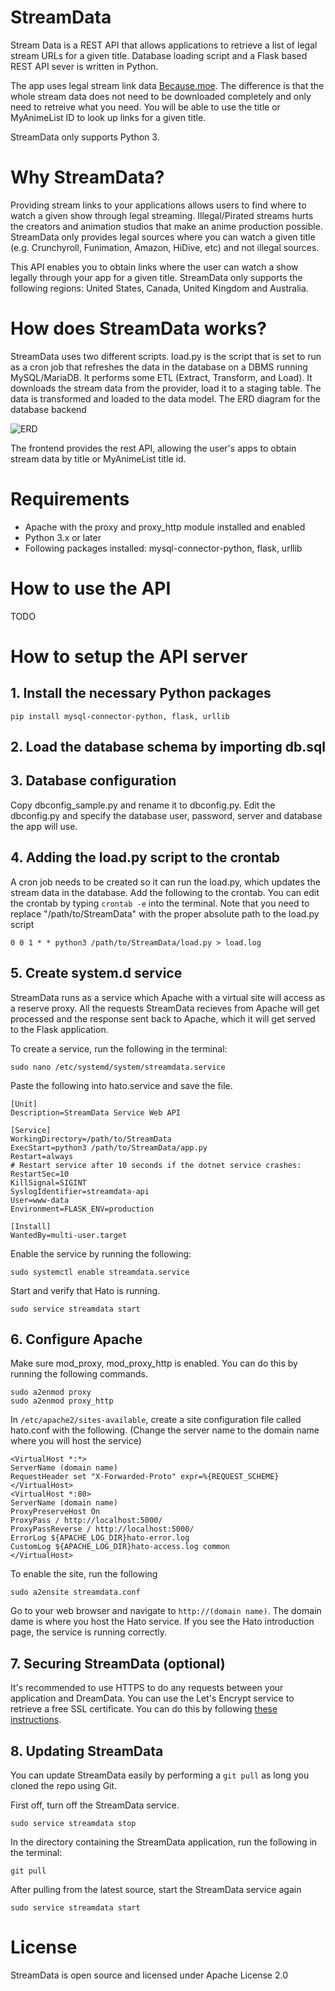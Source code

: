 # StreamData
Stream Data is a REST API that allows applications to retrieve a list of legal stream URLs for a given title. Database loading script and a Flask based REST API sever is written in Python.

The app uses legal stream link data [Because.moe](https://because.moe). The difference is that the whole stream data does not need to be downloaded completely and only need to retreive what you need. You will be able to use the title or MyAnimeList ID to look up links for a given title.

StreamData only supports Python 3.

# Why StreamData?
Providing stream links to your applications allows users to find where to watch a given show through legal streaming. Illegal/Pirated streams hurts the creators and animation studios that make an anime production possible. StreamData only provides legal sources where you can watch a given title (e.g. Crunchyroll, Funimation, Amazon, HiDive, etc) and not illegal sources.

This API enables you to obtain links where the user can watch a show legally through your app for a given title. StreamData only supports the following regions: United States, Canada, United Kingdom and Australia.

# How does StreamData works?
StreamData uses two different scripts. load.py is the script that is set to run as a cron job that refreshes the data in the database on a DBMS running MySQL/MariaDB. It performs some ETL (Extract, Transform, and Load). It downloads the stream data from the provider, load it to a staging table. The data is transformed and loaded to the data model. The ERD diagram for the database backend

![ERD](https://i.imgur.com/1wIYJnr.gif)

The frontend provides the rest API, allowing the user's apps to obtain stream data by title or MyAnimeList title id.

# Requirements
* Apache with the proxy and proxy_http module installed and enabled
* Python 3.x or later
* Following packages installed: mysql-connector-python, flask, urllib

# How to use the API
TODO

# How to setup the API server
## 1. Install the necessary Python packages
```
pip install mysql-connector-python, flask, urllib
```
## 2. Load the database schema by importing db.sql
## 3. Database configuration
Copy dbconfig_sample.py and rename it to dbconfig.py. Edit the dbconfig.py and specify the database user, password, server and database the app will use.
## 4. Adding the load.py script to the crontab
A cron job needs to be created so it can run the load.py, which updates the stream data in the database. Add the following to the crontab. You can edit the crontab by typing `crontab -e` into the terminal. Note that you need to replace "/path/to/StreamData" with the proper absolute path to the load.py script
```
0 0 1 * * python3 /path/to/StreamData/load.py > load.log
```
## 5. Create system.d service
StreamData runs as a service which Apache with a virtual site will access as a reserve proxy. All the requests StreamData recieves from Apache will get processed and the response sent back to Apache, which it will get served to the Flask application.

To create a service, run the following in the terminal:
```
sudo nano /etc/systemd/system/streamdata.service
```

Paste the following into hato.service and save the file.
```
[Unit]
Description=StreamData Service Web API

[Service]
WorkingDirectory=/path/to/StreamData
ExecStart=python3 /path/to/StreamData/app.py
Restart=always
# Restart service after 10 seconds if the dotnet service crashes:
RestartSec=10
KillSignal=SIGINT
SyslogIdentifier=streamdata-api
User=www-data
Environment=FLASK_ENV=production

[Install]
WantedBy=multi-user.target
```

Enable the service by running the following:
```
sudo systemctl enable streamdata.service
```

Start and verify that Hato is running.

```
sudo service streamdata start
```
## 6. Configure Apache
Make sure mod_proxy, mod_proxy_http is enabled. You can do this by running the following commands.
```
sudo a2enmod proxy
sudo a2enmod proxy_http
```

In `/etc/apache2/sites-available`, create a site configuration file called hato.conf with the following. (Change the server name to the domain name where you will host the service)
```
<VirtualHost *:*>
ServerName (domain name)
RequestHeader set "X-Forwarded-Proto" expr=%{REQUEST_SCHEME}
</VirtualHost>
<VirtualHost *:80>
ServerName (domain name)
ProxyPreserveHost On
ProxyPass / http://localhost:5000/
ProxyPassReverse / http://localhost:5000/
ErrorLog ${APACHE_LOG_DIR}hato-error.log
CustomLog ${APACHE_LOG_DIR}hato-access.log common
</VirtualHost>
```

To enable the site, run the following
```
sudo a2ensite streamdata.conf
```

Go to your web browser and navigate to `http://(domain name)`. The domain dame is where you host the Hato service. If you see the Hato introduction page, the service is running correctly.


## 7. Securing StreamData (optional)
It's recommended to use HTTPS to do any requests between your application and DreamData. You can use the Let's Encrypt service to retrieve a free SSL certificate. You can do this by following [these instructions](https://www.digitalocean.com/community/tutorials/how-to-secure-apache-with-let-s-encrypt-on-ubuntu-16-04).

## 8. Updating StreamData
You can update StreamData easily by performing a `git pull` as long you cloned the repo using Git. 

First off, turn off the StreamData service.
```
sudo service streamdata stop
```
In the directory containing the StreamData application, run the following in the terminal:
```
git pull
```
After pulling from the latest source, start the StreamData service again
```
sudo service streamdata start
```

# License
StreamData is open source and licensed under Apache License 2.0
